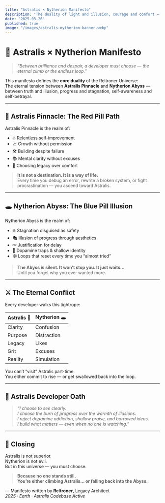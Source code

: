 ```yaml
---
title: "Astralis × Nytherion Manifesto"
description: "The duality of light and illusion, courage and comfort — a philosophical foundation of Reltroner Studio."
date: "2025-03-26"
published: true
image: "/images/astralis-nytherion-banner.webp"
---
```


# 🌌 Astralis × Nytherion Manifesto

> _“Between brilliance and despair, a developer must choose — the eternal climb or the endless loop.”_

This manifesto defines the **core duality** of the Reltroner Universe:  
The eternal tension between **Astralis Pinnacle** and **Nytherion Abyss** —  
between truth and illusion, progress and stagnation, self-awareness and self-betrayal.

---

## 🔺 Astralis Pinnacle: The Red Pill Path

Astralis Pinnacle is the realm of:

- 🔥 Relentless self-improvement  
- 📈 Growth without permission  
- 🛠️ Building despite failure  
- 📚 Mental clarity without excuses  
- 🧭 Choosing legacy over comfort

> **It is not a destination. It is a way of life.**  
> Every time you debug an error, rewrite a broken system, or fight procrastination — you ascend toward Astralis.

---

## 🕳️ Nytherion Abyss: The Blue Pill Illusion

Nytherion Abyss is the realm of:

- ❄️ Stagnation disguised as safety  
- 🎭 Illusion of progress through aesthetics  
- 💤 Justification for delay  
- 🧊 Dopamine traps & shallow identity  
- 🕸️ Loops that reset every time you “almost tried”

> **The Abyss is silent. It won’t stop you. It just waits...**  
> Until you forget why you ever wanted more.

---

## ⚔️ The Eternal Conflict

Every developer walks this tightrope:

| Astralis 🔺 | Nytherion 🕳️ |
|-------------|---------------|
| Clarity | Confusion |
| Purpose | Distraction |
| Legacy | Likes |
| Grit | Excuses |
| Reality | Simulation |

You can’t “visit” Astralis part-time.  
You either commit to rise — or get swallowed back into the loop.

---

## 🧠 Astralis Developer Oath

> _“I choose to see clearly.  
> I choose the burn of progress over the warmth of illusions.  
> I reject dopamine addiction, shallow praise, and borrowed ideas.  
> I build what matters — even when no one is watching.”_

---

## 💫 Closing

Astralis is not superior.  
Nytherion is not evil.  
But in this universe — you must choose.

> **Because no one stands still.  
> You’re either climbing Astralis… or falling back into the Abyss.**

— Manifesto written by **Reltroner**, Legacy Architect  
_2025 · Earth · Astralis Codebase Active_

